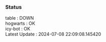 ### Status


table : DOWN  
hogwarts : OK  
icy-bot : OK  
Latest Update : 2024-07-08 22:09:08.145420
